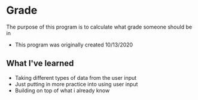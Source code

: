 # Grade

The purpose of this program is to calculate what grade someone should be in
* This program was originally created 10/13/2020

## What I've learned
* Taking different types of data from the user input
* Just putting in more practice into using user input
* Building on top of what i already know
